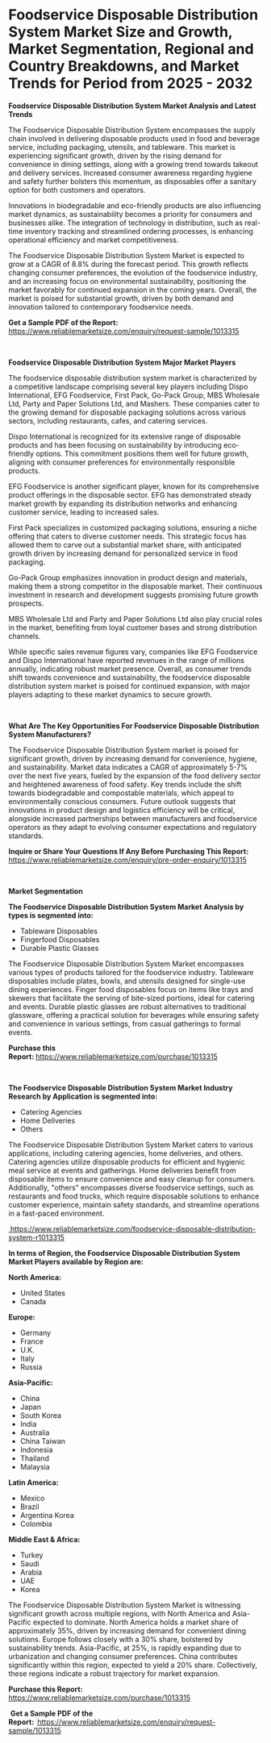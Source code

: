 <p><h1>Foodservice Disposable Distribution System Market Size and Growth, Market Segmentation, Regional and Country Breakdowns, and Market Trends for Period from 2025 -  2032</h1></p><p><strong>Foodservice Disposable Distribution System Market Analysis and Latest Trends</strong></p>
<p><p>The Foodservice Disposable Distribution System encompasses the supply chain involved in delivering disposable products used in food and beverage service, including packaging, utensils, and tableware. This market is experiencing significant growth, driven by the rising demand for convenience in dining settings, along with a growing trend towards takeout and delivery services. Increased consumer awareness regarding hygiene and safety further bolsters this momentum, as disposables offer a sanitary option for both customers and operators.</p><p>Innovations in biodegradable and eco-friendly products are also influencing market dynamics, as sustainability becomes a priority for consumers and businesses alike. The integration of technology in distribution, such as real-time inventory tracking and streamlined ordering processes, is enhancing operational efficiency and market competitiveness.</p><p>The Foodservice Disposable Distribution System Market is expected to grow at a CAGR of 8.8% during the forecast period. This growth reflects changing consumer preferences, the evolution of the foodservice industry, and an increasing focus on environmental sustainability, positioning the market favorably for continued expansion in the coming years. Overall, the market is poised for substantial growth, driven by both demand and innovation tailored to contemporary foodservice needs.</p></p>
<p><strong>Get a Sample PDF of the Report:&nbsp;</strong> <a href="https://www.reliablemarketsize.com/enquiry/request-sample/1013315?utm_campaign=3164&utm_medium=2&utm_source=Github&utm_content=ia&utm_term=17042025&utm_id=foodservice-disposable-distribution-system">https://www.reliablemarketsize.com/enquiry/request-sample/1013315</a></p>
<p>&nbsp;</p>
<p><strong>Foodservice Disposable Distribution System Major Market Players</strong></p>
<p><p>The foodservice disposable distribution system market is characterized by a competitive landscape comprising several key players including Dispo International, EFG Foodservice, First Pack, Go-Pack Group, MBS Wholesale Ltd, Party and Paper Solutions Ltd, and Mashers. These companies cater to the growing demand for disposable packaging solutions across various sectors, including restaurants, cafes, and catering services.</p><p>Dispo International is recognized for its extensive range of disposable products and has been focusing on sustainability by introducing eco-friendly options. This commitment positions them well for future growth, aligning with consumer preferences for environmentally responsible products. </p><p>EFG Foodservice is another significant player, known for its comprehensive product offerings in the disposable sector. EFG has demonstrated steady market growth by expanding its distribution networks and enhancing customer service, leading to increased sales.</p><p>First Pack specializes in customized packaging solutions, ensuring a niche offering that caters to diverse customer needs. This strategic focus has allowed them to carve out a substantial market share, with anticipated growth driven by increasing demand for personalized service in food packaging.</p><p>Go-Pack Group emphasizes innovation in product design and materials, making them a strong competitor in the disposable market. Their continuous investment in research and development suggests promising future growth prospects.</p><p>MBS Wholesale Ltd and Party and Paper Solutions Ltd also play crucial roles in the market, benefiting from loyal customer bases and strong distribution channels. </p><p>While specific sales revenue figures vary, companies like EFG Foodservice and Dispo International have reported revenues in the range of millions annually, indicating robust market presence. Overall, as consumer trends shift towards convenience and sustainability, the foodservice disposable distribution system market is poised for continued expansion, with major players adapting to these market dynamics to secure growth.</p></p>
<p>&nbsp;</p>
<p><strong>What Are The Key Opportunities For Foodservice Disposable Distribution System Manufacturers?</strong></p>
<p><p>The Foodservice Disposable Distribution System market is poised for significant growth, driven by increasing demand for convenience, hygiene, and sustainability. Market data indicates a CAGR of approximately 5-7% over the next five years, fueled by the expansion of the food delivery sector and heightened awareness of food safety. Key trends include the shift towards biodegradable and compostable materials, which appeal to environmentally conscious consumers. Future outlook suggests that innovations in product design and logistics efficiency will be critical, alongside increased partnerships between manufacturers and foodservice operators as they adapt to evolving consumer expectations and regulatory standards.</p></p>
<p><strong>Inquire or Share Your Questions If Any Before Purchasing This Report:</strong> <a href="https://www.reliablemarketsize.com/enquiry/pre-order-enquiry/1013315?utm_campaign=3164&utm_medium=2&utm_source=Github&utm_content=ia&utm_term=17042025&utm_id=foodservice-disposable-distribution-system">https://www.reliablemarketsize.com/enquiry/pre-order-enquiry/1013315</a></p>
<p>&nbsp;</p>
<p><strong>Market Segmentation</strong></p>
<p><strong>The Foodservice Disposable Distribution System Market Analysis by types is segmented into:</strong></p>
<p><ul><li>Tableware Disposables</li><li>Fingerfood Disposables</li><li>Durable Plastic Glasses</li></ul></p>
<p><p>The Foodservice Disposable Distribution System Market encompasses various types of products tailored for the foodservice industry. Tableware disposables include plates, bowls, and utensils designed for single-use dining experiences. Finger food disposables focus on items like trays and skewers that facilitate the serving of bite-sized portions, ideal for catering and events. Durable plastic glasses are robust alternatives to traditional glassware, offering a practical solution for beverages while ensuring safety and convenience in various settings, from casual gatherings to formal events.</p></p>
<p><strong>Purchase this Report:&nbsp;</strong><a href="https://www.reliablemarketsize.com/purchase/1013315?utm_campaign=3164&utm_medium=2&utm_source=Github&utm_content=ia&utm_term=17042025&utm_id=foodservice-disposable-distribution-system">https://www.reliablemarketsize.com/purchase/1013315</a></p>
<p>&nbsp;</p>
<p><strong>The Foodservice Disposable Distribution System Market Industry Research by Application is segmented into:</strong></p>
<p><ul><li>Catering Agencies</li><li>Home Deliveries</li><li>Others</li></ul></p>
<p><p>The Foodservice Disposable Distribution System Market caters to various applications, including catering agencies, home deliveries, and others. Catering agencies utilize disposable products for efficient and hygienic meal service at events and gatherings. Home deliveries benefit from disposable items to ensure convenience and easy cleanup for consumers. Additionally, "others" encompasses diverse foodservice settings, such as restaurants and food trucks, which require disposable solutions to enhance customer experience, maintain safety standards, and streamline operations in a fast-paced environment.</p></p>
<p><a href="https://www.reliablemarketsize.com/foodservice-disposable-distribution-system-r1013315?utm_campaign=3164&utm_medium=2&utm_source=Github&utm_content=ia&utm_term=17042025&utm_id=foodservice-disposable-distribution-system">&nbsp;https://www.reliablemarketsize.com/foodservice-disposable-distribution-system-r1013315</a></p>
<p><strong>In terms of Region, the Foodservice Disposable Distribution System Market Players available by Region are:</strong></p>
<p>
    <p> <strong> North America: </strong>
        <ul>
            <li>United States</li>
            <li>Canada</li>
        </ul>
        </p> 
    <p> <strong> Europe: </strong>
        <ul>
            <li>Germany</li>
            <li>France</li>
            <li>U.K.</li>
            <li>Italy</li>
            <li>Russia</li>
        </ul>
        </p> 
    <p> <strong> Asia-Pacific: </strong>
        <ul>
            <li>China</li>
            <li>Japan</li>
            <li>South Korea</li>
            <li>India</li>
            <li>Australia</li>
            <li>China Taiwan</li>
            <li>Indonesia</li>
            <li>Thailand</li>
            <li>Malaysia</li>
        </ul>
        </p> 
    <p> <strong> Latin America: </strong>
        <ul>
            <li>Mexico</li>
            <li>Brazil</li>
            <li>Argentina Korea</li>
            <li>Colombia</li>
        </ul>
        </p> 
    <p> <strong> Middle East & Africa: </strong>
        <ul>
            <li>Turkey</li>
            <li>Saudi</li>
            <li>Arabia</li>
            <li>UAE</li>
            <li>Korea</li>
        </ul>
    </p>
    </p>
<p><p>The Foodservice Disposable Distribution System Market is witnessing significant growth across multiple regions, with North America and Asia-Pacific expected to dominate. North America holds a market share of approximately 35%, driven by increasing demand for convenient dining solutions. Europe follows closely with a 30% share, bolstered by sustainability trends. Asia-Pacific, at 25%, is rapidly expanding due to urbanization and changing consumer preferences. China contributes significantly within this region, expected to yield a 20% share. Collectively, these regions indicate a robust trajectory for market expansion.</p></p>
<p><strong>Purchase this Report: </strong><a href="https://www.reliablemarketsize.com/purchase/1013315?utm_campaign=3164&utm_medium=2&utm_source=Github&utm_content=ia&utm_term=17042025&utm_id=foodservice-disposable-distribution-system">https://www.reliablemarketsize.com/purchase/1013315</a></p>
<p>&nbsp;<strong>Get a Sample PDF of the Report:&nbsp;&nbsp;</strong><a href="https://www.reliablemarketsize.com/enquiry/request-sample/1013315?utm_campaign=3164&utm_medium=2&utm_source=Github&utm_content=ia&utm_term=17042025&utm_id=foodservice-disposable-distribution-system">https://www.reliablemarketsize.com/enquiry/request-sample/1013315</a></p>
<p><strong></strong></p>
<p><p></p><p></p><p></p></p>
